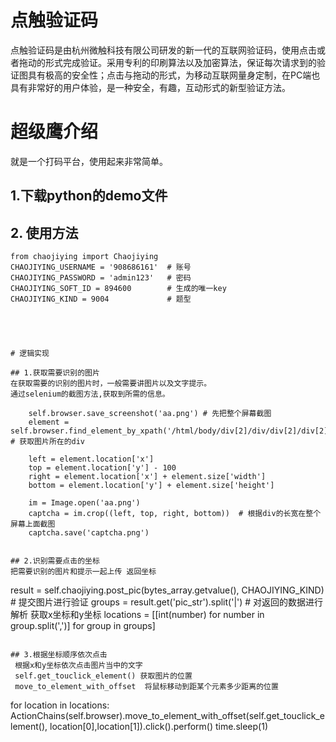 # 点触验证码

点触验证码是由杭州微触科技有限公司研发的新一代的互联网验证码，使用点击或者拖动的形式完成验证。采用专利的印刷算法以及加密算法，保证每次请求到的验证图具有极高的安全性；点击与拖动的形式，为移动互联网量身定制，在PC端也具有非常好的用户体验，是一种安全，有趣，互动形式的新型验证方法。

# 超级鹰介绍
就是一个打码平台，使用起来非常简单。
## 1.下载python的demo文件 
## 2. 使用方法
```
from chaojiying import Chaojiying
CHAOJIYING_USERNAME = '908686161'  # 账号
CHAOJIYING_PASSWORD = 'admin123'   # 密码
CHAOJIYING_SOFT_ID = 894600        # 生成的唯一key
CHAOJIYING_KIND = 9004             # 题型





# 逻辑实现

## 1.获取需要识别的图片
在获取需要的识别的图片时，一般需要讲图片以及文字提示。
通过selenium的截图方法,获取到所需的信息。
```
        self.browser.save_screenshot('aa.png') # 先把整个屏幕截图
        element = self.browser.find_element_by_xpath('/html/body/div[2]/div/div[2]/div[2]/div[3]/div/div[2]/div[3]/div/div') # 获取图片所在的div

        left = element.location['x']
        top = element.location['y'] - 100
        right = element.location['x'] + element.size['width']
        bottom = element.location['y'] + element.size['height']

        im = Image.open('aa.png')
        captcha = im.crop((left, top, right, bottom))  # 根据div的长宽在整个屏幕上面截图
        captcha.save('captcha.png')
 ```
 
## 2.识别需要点击的坐标
把需要识别的图片和提示一起上传 返回坐标
```
 result = self.chaojiying.post_pic(bytes_array.getvalue(), CHAOJIYING_KIND) # 提交图片进行验证
 groups = result.get('pic_str').split('|') # 对返回的数据进行解析  获取x坐标和y坐标
 locations = [[int(number) for number in group.split(',')] for group in groups]
```

## 3.根据坐标顺序依次点击
 根据x和y坐标依次点击图片当中的文字
 self.get_touclick_element() 获取图片的位置
 move_to_element_with_offset  将鼠标移动到距某个元素多少距离的位置
```
for location in locations:
    ActionChains(self.browser).move_to_element_with_offset(self.get_touclick_element(), location[0],location[1]).click().perform()
    time.sleep(1)
```
